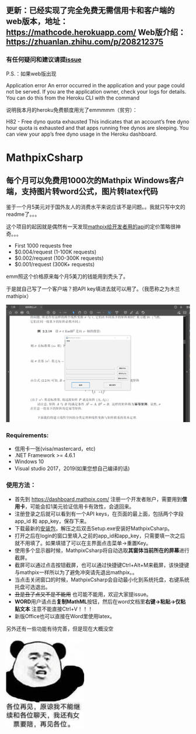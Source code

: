 ## 更新：已经实现了完全免费无需信用卡和客户端的web版本，地址： https://mathcode.herokuapp.com/   Web版介绍：https://zhuanlan.zhihu.com/p/208212375

### 有任何疑问和建议请提[issue](https://github.com/itewqq/MathpixCsharp/issues)

P.S.：如果web版出现

Application error An error occurred in the application and your page could not be served. If you are the application owner, check your logs for details. You can do this from the Heroku CLI with the command

说明我本月的heroku免费额度用光了emmmmm（贫穷）：

H82 - Free dyno quota exhausted This indicates that an account’s free dyno hour quota is exhausted and that apps running free dynos are sleeping. You can view your app’s free dyno usage in the Heroku dashboard.

# MathpixCsharp

## 每个月可以免费用1000次的Mathpix Windows客户端，支持图片转word公式，图片转latex代码

鉴于一个月5美元对于国外友人的消费水平来说应该不是问题。。我就只写中文的readme了。。。

这个项目的起因就是偶然有一天发现[mathpix给开发者用的api](https://mathpix.com/ocr)的定价策略很神奇。。。

- First 1000 requests free
- $0.004/request (1-100K requests)
- $0.002/request (100-300K requests)
- $0.001/request (300K+ requests)

emm照这个价格原来每个月5美刀的钱能用到秃头了。

于是就自己写了一个客户端？把API key填进去就可以用了。（我愿称之为木兰mathipix）

![使用测试](/images/test3.gif)

### Requirements:
- 信用卡一张(visa/mastercard，etc)
- .NET Framework >= 4.6.1
- Windows 10
- Visual studio 2017，2019(如果您想自己编译的话)

### 使用方法：
- 首先到 https://dashboard.mathpix.com/ 注册一个开发者账户，需要用到**信用卡**，可能会扣1美元验证信用卡有效性，会退回来。
- 注册登录之后就可以看到有一个API keys，在页面的最上面，包括两个字段 app_id 和 app_key，保存下来。
- 下载最新的[安装包](https://github.com/itewqq/MathpixCsharp/releases/download/0.0.4/MathpixCsharpV0.0.4.zip)，解压之后双击Setup.exe安装好MathpixCsharp。
- 打开之后在login的窗口里填入之前的app_id和app_key，只需要填一次之后就不用填了。如果填错了可以在主界面点击菜单->重置Key。
- 使用多个显示器时候，MathpixCsharp将自动选取**其窗体当前所在的屏幕**进行截屏。
- 截屏可以通过点击按钮截屏，也可以通过快捷键Ctrl+Alt+M来截屏，该快捷键与mathpix一样所以为了避免冲突请先退出mathpix。。
- 当点击关闭窗口的时候，MathpixCsharp会自动最小化到系统托盘，右键系统托盘可选退出。
- ~~丑是丑了点又不是不能用~~ 也可能不能用，欢迎大家提issue。
- **WORD**用户请点击**复制MathML**按钮，然后在word文档里**右键->粘贴->仅粘贴文本** 注意不能直接Ctrl+V！！！
- 新版Office也可以直接在Word里使用latex。

另外还有一些功能有待完善，但是现在大概没空

<img  src="/images/goodbye.jpg" height="250" align=center />
